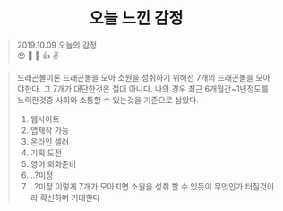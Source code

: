 <h1 align="center">오늘 느낀 감정</h1>

> 2019.10.09 오늘의 감정  
> :heart_eyes: :star2: :hankey: :+1: :v:

>드래곤볼이론
>드래곤볼을 모아 소원을 성취하기 위해선 7개의 드래곤볼을 모아야한다.
>그 7개가 대단한것은 절대 아니다.
> 나의 경우 최근 6개월간~1년정도를 노력한것중 사회와 소통할 수 
> 있는것을 기준으로 삼았다.
> 1. 웹사이트
> 2. 앱제작 가능
> 3. 온라인 셀러
> 4. 기획 도전
> 5. 영어 회화준비
> 6. ..?미정
> 7. ..?미정
> 이렇게 7개가 모아지면 소원을 성취 할 수 있듯이 
> 무엇인가 터질것이라 확신하며 기대한다